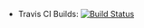 * Travis CI Builds: [![Build Status](https://travis-ci.org/deepaknadig/OpenSec.svg?branch=master)](https://travis-ci.org/deepaknadig/OpenSec)
